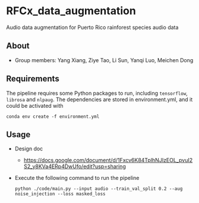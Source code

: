 # RFCx_data_augmentation
Audio data augmentation for Puerto Rico rainforest species audio data

## About 

* Group members: Yang Xiang, Ziye Tao, Li Sun, Yanqi Luo, Meichen Dong 

## Requirements

The pipeline requires some Python packages to run, including `tensorflow`, `librosa` and `nlpaug`. The dependencies are stored in environment.yml, and it could be activated with 
```shell
conda env create -f environment.yml
```

## Usage

* Design doc 
	* https://docs.google.com/document/d/1Fxcv6K84TplhNJIzEOL_pvuI2S2_y8KVa4ERp4DwUfo/edit?usp=sharing

* Execute the following command to run the pipeline 

  ```shell
  python ./code/main.py --input audio --train_val_split 0.2 --aug noise_injection --loss masked_loss
  ```

